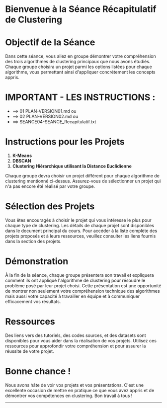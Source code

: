 # Bienvenue à la Séance Récapitulatif de Clustering

# Objectif de la Séance

Dans cette séance, vous allez en groupe démontrer votre compréhension des trois algorithmes de clustering principaux que nous avons étudiés. Chaque groupe choisira un projet parmi les options listées pour chaque algorithme, vous permettant ainsi d'appliquer concrètement les concepts appris.

# IMPORTANT - LES INSTRUCTIONS :

- ==> 01 PLAN-VERSION01.md ou
- ==> 02 PLAN-VERSION02.md ou
- ==> SEANCE04-SEANCE_Recapitulatif.txt

# Instructions pour les Projets

1. **K-Means**
2. **DBSCAN**
3. **Clustering Hiérarchique utilisant la Distance Euclidienne**

Chaque groupe devra choisir un projet différent pour chaque algorithme de clustering mentionné ci-dessus. Assurez-vous de sélectionner un projet qui n'a pas encore été réalisé par votre groupe.

# Sélection des Projets

Vous êtes encouragés à choisir le projet qui vous intéresse le plus pour chaque type de clustering. Les détails de chaque projet sont disponibles dans le document principal du cours. Pour accéder à la liste complète des projets proposés et à leurs ressources, veuillez consulter les liens fournis dans la section des projets.

# Démonstration

À la fin de la séance, chaque groupe présentera son travail et expliquera comment ils ont appliqué l'algorithme de clustering pour résoudre le problème posé par leur projet choisi. Cette présentation est une opportunité de montrer non seulement votre compréhension technique des algorithmes mais aussi votre capacité à travailler en équipe et à communiquer efficacement vos résultats.

# Ressources

Des liens vers des tutoriels, des codes sources, et des datasets sont disponibles pour vous aider dans la réalisation de vos projets. Utilisez ces ressources pour approfondir votre compréhension et pour assurer la réussite de votre projet.

# Bonne chance !

Nous avons hâte de voir vos projets et vos présentations. C'est une excellente occasion de mettre en pratique ce que vous avez appris et de démontrer vos compétences en clustering. Bon travail à tous !

---
